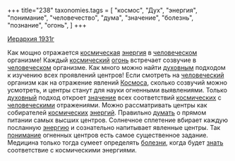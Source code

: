 +++
title="238"
taxonomies.tags = [
 "космос",
 "Дух",
 "энергия",
 "понимание",
 "человечество",
 "дума",
 "значение",
 "болезнь",
 "познание",
 "огонь",
]
+++

[Иерархия 1931г](/agni/1931)

Как мощно отражается [космическая](/tags/космос) [энергия](/tags/энергия) в [человеческом](/tags/человечество) организме! Каждый [космический](/tags/космос) [огонь](/tags/огонь) встречает созвучие в [человеческом](/tags/человечество) организме. Как много можно найти [духовным](/tags/Дух) подходом к изучению всех проявлений центров! Если смотреть на [человеческий](/tags/человечество) организм как на отражение явлений [Космоса](/tags/космос), сколько созвучий можно усмотреть, и центры станут для науки огненными выявлениями. Только [духовный](/tags/Дух) подход откроет [значение](/tags/значение) всех соответствий [космических](/tags/космос) с [человеческими](/tags/человечество) отражениями. Можно рассматривать центры как собирателей [космических](/tags/космос) [энергий](/tags/энергия). Правильно [думать](/tags/дума) о прямом питании самых высших центров. Солнечное сплетение вбирает каждую посланную [энергию](/tags/энергия) и сознательно напитывает явленные центры. Так [понимание](/tags/понимание) огненных центров есть самое существенное задание. Медицина только тогда сумеет определять [болезни](/tags/болезнь), когда будет [знать](/tags/познание) соответствие с космическими энергиями.   

